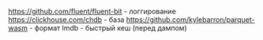 https://github.com/fluent/fluent-bit - логгирование
https://clickhouse.com/chdb - база 
https://github.com/kylebarron/parquet-wasm  - формат
lmdb - быстрый кеш (перед дампом)